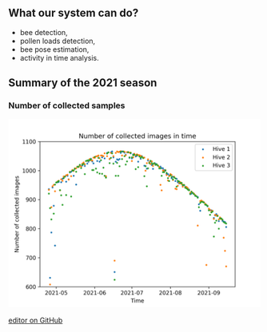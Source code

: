 ## What our system can do?

- bee detection,
- pollen loads detection,
- bee pose estimation,
- activity in time analysis.

## Summary of the 2021 season

### Number of collected samples

![Summary_number_samples](https://github.com/PabloMaj/Computer-vision-system-for-apiary/blob/gh-pages/docs/assets/summary_no_collected_samples.png?raw=true)


[editor on GitHub](https://github.com/PabloMaj/Computer-vision-system-for-apiary/edit/gh-pages/index.md)
